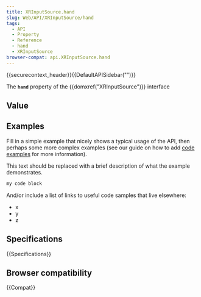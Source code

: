 ```yaml
---
title: XRInputSource.hand
slug: Web/API/XRInputSource/hand
tags:
  - API
  - Property
  - Reference
  - hand
  - XRInputSource
browser-compat: api.XRInputSource.hand
---
```

{{securecontext_header}}{{DefaultAPISidebar("")}}

The **`hand`** property of the {{domxref("XRInputSource")}} interface 

## Value



## Examples

Fill in a simple example that nicely shows a typical usage of the API, then perhaps some more complex examples (see our guide on how to add [code examples](/en-US/docs/MDN/Contribute/Structures/Code_examples) for more information).

This text should be replaced with a brief description of what the example demonstrates.

```js
my code block
```

And/or include a list of links to useful code samples that live elsewhere:

*   x
*   y
*   z

## Specifications

{{Specifications}}

## Browser compatibility

{{Compat}}


